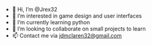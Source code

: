 - 👋 Hi, I’m @Jrex32
- 👀 I’m interested in game design and user interfaces
- 🌱 I’m currently learning python
- 💞️ I’m looking to collaborate on small projects to learn
- 📫 Contact me via jdmclaren32@gmail.com
